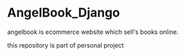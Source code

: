 # AngelBook_Django

angelbook is ecommerce website which sell's books online.

this repository is part of personal project
